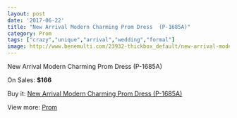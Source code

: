 ```yaml
---
layout: post
date: '2017-06-22'
title: "New Arrival Modern Charming Prom Dress  (P-1685A)"
category: Prom
tags: ["crazy","unique","arrival","wedding","formal"]
image: http://www.benemulti.com/23932-thickbox_default/new-arrival-modern-charming-prom-dress-p-1685a.jpg
---
```

New Arrival Modern Charming Prom Dress  (P-1685A)

On Sales: **$166**
<a href="https://www.benemulti.com/en/prom/9339-new-arrival-modern-charming-prom-dress-p-1685a.html"><amp-img layout="responsive" width="600" height="600" src="//www.benemulti.com/23932-thickbox_default/new-arrival-modern-charming-prom-dress-p-1685a.jpg" alt="New Arrival Modern Charming Prom Dress  (P-1685A) 0" /></a>
<a href="https://www.benemulti.com/en/prom/9339-new-arrival-modern-charming-prom-dress-p-1685a.html"><amp-img layout="responsive" width="600" height="600" src="//www.benemulti.com/23933-thickbox_default/new-arrival-modern-charming-prom-dress-p-1685a.jpg" alt="New Arrival Modern Charming Prom Dress  (P-1685A) 1" /></a>

Buy it: [New Arrival Modern Charming Prom Dress  (P-1685A)](https://www.benemulti.com/en/prom/9339-new-arrival-modern-charming-prom-dress-p-1685a.html "New Arrival Modern Charming Prom Dress  (P-1685A)")

View more: [Prom](https://www.benemulti.com/en/78-prom "Prom")